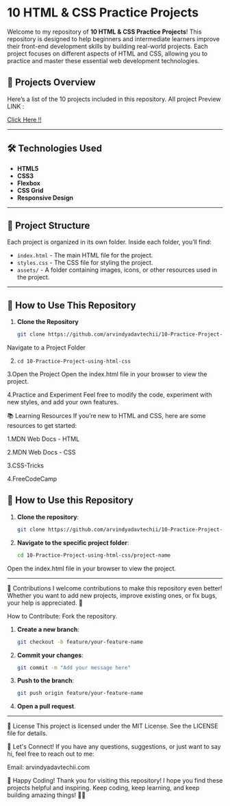 # 10 HTML & CSS Practice Projects

Welcome to my repository of **10 HTML & CSS Practice Projects**! This repository is designed to help beginners and intermediate learners improve their front-end development skills by building real-world projects. Each project focuses on different aspects of HTML and CSS, allowing you to practice and master these essential web development technologies.

## 🚀 Projects Overview

Here’s a list of the 10 projects included in this repository. All project Preview LINK :


[Click Here !!](https://10-practice-project-on-html-css.vercel.app/)

---

## 🛠️ Technologies Used

- **HTML5**  
- **CSS3**  
- **Flexbox**  
- **CSS Grid**  
- **Responsive Design**  

---

## 📁 Project Structure

Each project is organized in its own folder. Inside each folder, you’ll find:

- `index.html` - The main HTML file for the project.
- `styles.css` - The CSS file for styling the project.
- `assets/` - A folder containing images, icons, or other resources used in the project.

---

## 🎯 How to Use This Repository

1. **Clone the Repository**  
   ```bash
   git clone https://github.com/arvindyadavtechii/10-Practice-Project-using-html-css
Navigate to a Project Folder

2. ```bashcd
   cd 10-Practice-Project-using-html-css

3.Open the Project
Open the index.html file in your browser to view the project.

4.Practice and Experiment
Feel free to modify the code, experiment with new styles, and add your own features.

📚 Learning Resources
If you’re new to HTML and CSS, here are some resources to get started:

1.MDN Web Docs - HTML

2.MDN Web Docs - CSS

3.CSS-Tricks

4.FreeCodeCamp


## 🚀 How to Use this Repository
1. **Clone the repository**:
   ```bash
   git clone https://github.com/arvindyadavtechii/10-Practice-Project-using-html-css.git

2. **Navigate to the specific project folder**:
   ```bash
   cd 10-Practice-Project-using-html-css/project-name
Open the index.html file in your browser to view the project.

---
🌟 Contributions
I welcome contributions to make this repository even better! Whether you want to add new projects, improve existing ones, or fix bugs, your help is appreciated. 🙌

How to Contribute:
Fork the repository.

1. **Create a new branch**:
   ```bash
   git checkout -b feature/your-feature-name
   
2. **Commit your changes**:
   ```bash
   git commit -m "Add your message here"

3. **Push to the branch**:
   ```bash
   git push origin feature/your-feature-name
4. **Open a pull request**.

---

📄 License
This project is licensed under the MIT License. See the LICENSE file for details.

📧 Let's Connect!
If you have any questions, suggestions, or just want to say hi, feel free to reach out to me:

Email: arvindyadavtechii.com


🎉 Happy Coding!
Thank you for visiting this repository! I hope you find these projects helpful and inspiring. Keep coding, keep learning, and keep building amazing things! 🚀✨
